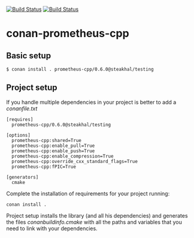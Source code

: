 [![Build Status](https://travis-ci.org/steakhal/conan-prometheus-cpp.svg)](https://travis-ci.org/steakhal/conan-prometheus-cpp)
[![Build Status](https://ci.appveyor.com/api/projects/status/github/steakhal/conan-prometheus-cpp)](https://ci.appveyor.com/project/steakhal/conan-prometheus-cpp)


# conan-prometheus-cpp

## Basic setup

    $ conan install . prometheus-cpp/0.6.0@steakhal/testing 
    
## Project setup

If you handle multiple dependencies in your project is better to add a *conanfile.txt*
    
    [requires]
      prometheus-cpp/0.6.0@steakhal/testing

    [options]
      prometheus-cpp:shared=True
      prometheus-cpp:enable_pull=True
      prometheus-cpp:enable_push=True
      prometheus-cpp:enable_compression=True
      prometheus-cpp:override_cxx_standard_flags=True
      prometheus-cpp:fPIC=True

    [generators]
      cmake

Complete the installation of requirements for your project running:

    conan install . 

Project setup installs the library (and all his dependencies) and generates the files *conanbuildinfo.cmake* with all the 
paths and variables that you need to link with your dependencies.

